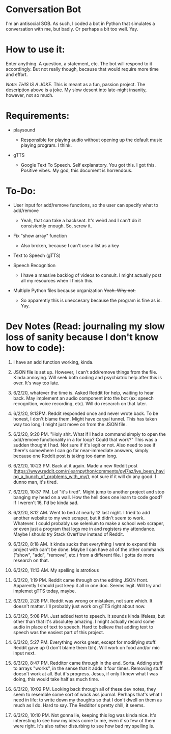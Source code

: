 # Conversation Bot
I'm an antisocial SOB. As such, I coded a bot in Python that simulates a conversation with me, but badly. Or perhaps a bit too well. Yay.

# How to use it:
Enter anything. A question, a statement, etc. The bot will respond to it accordingly. But not really though, because that would require more time and effort.

*Note: THIS IS A JOKE.*
This is meant as a fun, passion project. The description above is a joke. My slow desent into late-night insanity, however, not so much.

# Requirements:
- playsound
    - Responsible for playing audio without opening up the default music playing program. I think.

- gTTS
  - Google Text To Speech. Self explanatory. You got this. I got this. Positive vibes. My god, this document is horrendous.

# To-Do:
- User input for add/remove functions, so the user can specify what to add/remove
    - Yeah, that can take a backseat. It's weird and I can't do it consistently enough. So, screw it. 

- Fix "show array" function
    - Also broken, because I can't use a list as a key

- Text to Speech (gTTS)
- Speech Recognition
    - I have a massive backlog of videos to consult. I might actually post all my resources when I finish this. 

- Multiple Python files because organization
    ~~Yeah. Why not.~~
    - So apparently this is uneccesary because the program is fine as is. Yay.

# Dev Notes (Read: journaling my slow loss of sanity because I don't know how to code):
1. I have an add function working, kinda.

2. JSON file is set up. However, I can't add/remove things from the file. Kinda annoying. Will seek both coding and psychiatric help after this is over. It's way too late.

3. 6/2/20, whatever the time is. Asked Reddit for help, waiting to hear back. May implement an audio component into the bot (ex: speech recognition, voice recording, etc). Will do research on that later.

4. 6/2/20, 9:13PM. Reddit responded once and never wrote back. To be honest, I don't blame them. Might have carpal tunnel. This has taken way too long; I might just move on from the JSON file.

5. 6/2/20, 9:20 PM. "Holy shit. What if I had a command simply to open the add/remove functionality in a for loop? Could that work?" This was a sudden thought I had. Not sure if it's legit or not. Also need to see if there's somewhere I can go for near-immediate answers, simply because one Reddit post is taking too damn long.

6. 6/2/20, 10:23 PM. Back at it again. Made a new Reddit post (https://www.reddit.com/r/learnpython/comments/gvl7az/ive_been_having_a_bunch_of_problems_with_my/), not sure if it will do any good. I dunno man, it's tired.

7. 6/2/20, 10:37 PM. Lol "it's tired". Might jump to another project and stop banging my head on a wall. How the hell does one learn to code good? If I weren't 16, I'd be kinda sad.

8. 6/3/20, 8:12 AM. Went to bed at nearly 12 last night. I tried to add another website to my web scraper, but it didn't seem to work. Whatever. I could probably use selenium to make a school web scraper, or even just a program that logs me in and registers my attendance. Maybe I should try Stack Overflow instead of Reddit.

9. 6/3/20, 8:18 AM. It kinda sucks that everything I want to expand this project with can't be done. Maybe I can have all of the other commands ("show", "add", "remove", etc.) from a different file. I gotta do more research on that.

10. 6/3/20, 11:13 AM. My spelling is atrotious

11. 6/3/20, 1:19 PM. Reddit came through on the editing JSON front. Apparently I should just keep it all in one doc. Seems legit. Will try and implemet gTTS today, maybe.

12. 6/3/20, 2:28 PM. Reddit was wrong or mistaken, not sure which. It doesn't matter. I'll probably just work on gTTS right about now.

13. 6/3/20, 5:08 PM. Just added text to speech. It sounds kinda lifeless, but other than that it's absolutey amazing. I might actually record some audio in place of text to speech. Hard to believe that adding text to speech was the easiest part of this project.

14. 6/3/20, 5:27 PM. Everything works great, except for modifying stuff. Reddit gave up (I don't blame them tbh). Will work on food and/or mic input next.

15. 6/3/20, 8:47 PM. Redditor came through in the end. Sorta. Adding stuff to arrays "works", in the sense that it adds it four times. Removing stuff doesn't work at all. But it's progress. Jesus, if only I knew what I was doing, this would take half as much time.

16. 6/3/20, 10:02 PM. Looking back through all of these dev notes, they seem to resemble some sort of wack ass journal. Perhaps that's what I need in life: to write down my thoughts so that I don't dwell on them as much as I do. Hard to say. The Redditor's pretty chill, it seems.

17. 6/3/20, 10:10 PM. Not gonna lie, keeping this log was kinda nice. It's interesting to see how my ideas come to me, even if so few of them were right. It's also rather disturbing to see how bad my spelling is. 